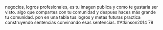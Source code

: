 negocios, logros profesionales,  es tu imagen publica y como te gustaria ser visto. algo que compartes con tu comunidad y despues haces más grande tu comunidad.
pon en una tabla tus logros y metas futuras
practica construyendo sentencias convinando esas sentencias.
#Atkinson2014 78
